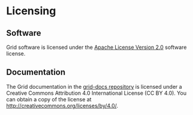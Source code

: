 # Licensing

<!--
  Copyright (c) 2024 Bitwise IO, Inc.
  Copyright 2018-2020 Cargill Incorporated
  Licensed under Creative Commons Attribution 4.0 International License
  https://creativecommons.org/licenses/by/4.0/
-->

## Software

Grid software is licensed under the [Apache License Version
2.0](https://github.com/splintercommunity/grid-docs/blob/main/LICENSE) software
license.

## Documentation

The Grid documentation in the
[grid-docs repository](https://github.com/splintercommunity/grid-docs)
is licensed under a Creative Commons Attribution 4.0 International License
(CC BY 4.0). You can obtain a copy of the license at
<http://creativecommons.org/licenses/by/4.0/>.

